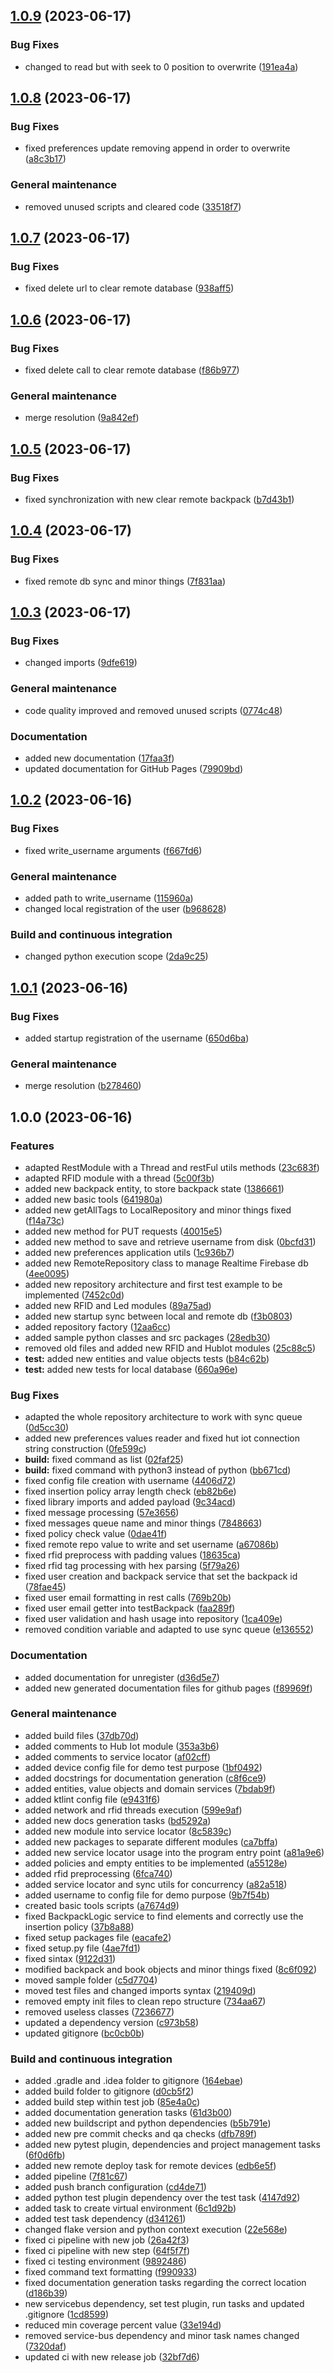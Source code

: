 ## [1.0.9](https://github.com/IntelligentBackpack/IntelligentBackpack/compare/1.0.8...1.0.9) (2023-06-17)


### Bug Fixes

* changed to read but with seek to 0 position to overwrite ([191ea4a](https://github.com/IntelligentBackpack/IntelligentBackpack/commit/191ea4aa3b669c5cb13e2cb7bafcd0a647396b84))

## [1.0.8](https://github.com/IntelligentBackpack/IntelligentBackpack/compare/1.0.7...1.0.8) (2023-06-17)


### Bug Fixes

* fixed preferences update removing append in order to overwrite ([a8c3b17](https://github.com/IntelligentBackpack/IntelligentBackpack/commit/a8c3b17647fd2e66c0601967770dc256d9e9832b))


### General maintenance

* removed unused scripts and cleared code ([33518f7](https://github.com/IntelligentBackpack/IntelligentBackpack/commit/33518f73ce90711689a6c25a273b4f7320968af6))

## [1.0.7](https://github.com/IntelligentBackpack/IntelligentBackpack/compare/1.0.6...1.0.7) (2023-06-17)


### Bug Fixes

* fixed delete url to clear remote database ([938aff5](https://github.com/IntelligentBackpack/IntelligentBackpack/commit/938aff587ca4a729831516bb38dc3312796aaedd))

## [1.0.6](https://github.com/IntelligentBackpack/IntelligentBackpack/compare/1.0.5...1.0.6) (2023-06-17)


### Bug Fixes

* fixed delete call to clear remote database ([f86b977](https://github.com/IntelligentBackpack/IntelligentBackpack/commit/f86b97745beb64ecd6240d39800002bf3c7b9b86))


### General maintenance

* merge resolution ([9a842ef](https://github.com/IntelligentBackpack/IntelligentBackpack/commit/9a842efcfe093c7fb2f468e9241472d5e0a663c9))

## [1.0.5](https://github.com/IntelligentBackpack/IntelligentBackpack/compare/1.0.4...1.0.5) (2023-06-17)


### Bug Fixes

* fixed synchronization with new clear remote backpack ([b7d43b1](https://github.com/IntelligentBackpack/IntelligentBackpack/commit/b7d43b1f68e84cc6b63a954d6a89b1cd52270d87))

## [1.0.4](https://github.com/IntelligentBackpack/IntelligentBackpack/compare/1.0.3...1.0.4) (2023-06-17)


### Bug Fixes

* fixed remote db sync and minor things ([7f831aa](https://github.com/IntelligentBackpack/IntelligentBackpack/commit/7f831aa564291cc459de35c10c09729d5d4a60b4))

## [1.0.3](https://github.com/IntelligentBackpack/IntelligentBackpack/compare/1.0.2...1.0.3) (2023-06-17)


### Bug Fixes

* changed imports ([9dfe619](https://github.com/IntelligentBackpack/IntelligentBackpack/commit/9dfe6197f1f5b5fa43aefe784687049c986e0f56))


### General maintenance

* code quality improved and removed unused scripts ([0774c48](https://github.com/IntelligentBackpack/IntelligentBackpack/commit/0774c48319d5a6f92ab6184dddbd900c86d0ef21))


### Documentation

* added new documentation ([17faa3f](https://github.com/IntelligentBackpack/IntelligentBackpack/commit/17faa3f5609ba299ad88ce7bbfdc5962d4f0aade))
* updated documentation for GitHub Pages ([79909bd](https://github.com/IntelligentBackpack/IntelligentBackpack/commit/79909bd02096cb599f95b0ea78f2409470cc898d))

## [1.0.2](https://github.com/IntelligentBackpack/IntelligentBackpack/compare/1.0.1...1.0.2) (2023-06-16)


### Bug Fixes

* fixed write_username arguments ([f667fd6](https://github.com/IntelligentBackpack/IntelligentBackpack/commit/f667fd6c3a0450f58182bc27d26ba11d2be8d28b))


### General maintenance

* added path to write_username ([115960a](https://github.com/IntelligentBackpack/IntelligentBackpack/commit/115960a18b7d1eaea8dccd1fecb72984c378094c))
* changed local registration of the user ([b968628](https://github.com/IntelligentBackpack/IntelligentBackpack/commit/b968628d75c28e8ac2abf31d3c36364227a47f78))


### Build and continuous integration

* changed python execution scope ([2da9c25](https://github.com/IntelligentBackpack/IntelligentBackpack/commit/2da9c2568de28e81a662e4de470c4779c03cd385))

## [1.0.1](https://github.com/IntelligentBackpack/IntelligentBackpack/compare/1.0.0...1.0.1) (2023-06-16)


### Bug Fixes

* added startup registration of the username ([650d6ba](https://github.com/IntelligentBackpack/IntelligentBackpack/commit/650d6ba60c2e4efae110dd95e21a6e89bc828eb0))


### General maintenance

* merge resolution ([b278460](https://github.com/IntelligentBackpack/IntelligentBackpack/commit/b27846089830effee502a6234df123ef1225b083))

## 1.0.0 (2023-06-16)


### Features

* adapted RestModule with a Thread and restFul utils methods ([23c683f](https://github.com/IntelligentBackpack/IntelligentBackpack/commit/23c683fc760928bd97d044a9e17cdbb09da1c740))
* adapted RFID module with a thread ([5c00f3b](https://github.com/IntelligentBackpack/IntelligentBackpack/commit/5c00f3b487abcb2709bf5844ea5647f875a011d7))
* added new backpack entity, to store backpack state ([1386661](https://github.com/IntelligentBackpack/IntelligentBackpack/commit/1386661f9f2123bd51fdf19720a8b63a33a342e6))
* added new basic tools ([641980a](https://github.com/IntelligentBackpack/IntelligentBackpack/commit/641980ac24955e6e42a047218b7f9ccee47a1d59))
* added new getAllTags to LocalRepository and minor things fixed ([f14a73c](https://github.com/IntelligentBackpack/IntelligentBackpack/commit/f14a73c8eef7b9cc78028e0b7f3a2c80eb1f331e))
* added new method for PUT requests ([40015e5](https://github.com/IntelligentBackpack/IntelligentBackpack/commit/40015e5c3204f118f4c1a600ee66b09b6470d197))
* added new method to save and retrieve username from disk ([0bcfd31](https://github.com/IntelligentBackpack/IntelligentBackpack/commit/0bcfd312a013d4d1f1b5220ed7d4790b3c23505e))
* added new preferences application utils ([1c936b7](https://github.com/IntelligentBackpack/IntelligentBackpack/commit/1c936b78ac041a4c4e1ac674086e9d029db9cf82))
* added new RemoteRepository class to manage Realtime Firebase db ([4ee0095](https://github.com/IntelligentBackpack/IntelligentBackpack/commit/4ee0095ae1244e3123d2225f28680fc14a52c19b))
* added new repository architecture and first test example to be implemented ([7452c0d](https://github.com/IntelligentBackpack/IntelligentBackpack/commit/7452c0d5fe8bb250ed1abb6baabf480b2d4d24b1))
* added new RFID and Led modules ([89a75ad](https://github.com/IntelligentBackpack/IntelligentBackpack/commit/89a75adbeb2dd393e0079bc17e2d70204645aa38))
* added new startup sync between local and remote db ([f3b0803](https://github.com/IntelligentBackpack/IntelligentBackpack/commit/f3b08035f5a76cec5ca1b379bfa5b6e71012dbc3))
* added repository factory ([12aa6cc](https://github.com/IntelligentBackpack/IntelligentBackpack/commit/12aa6ccdd0f9a9275279f343f64accdceca5eebc))
* added sample python classes and src packages ([28edb30](https://github.com/IntelligentBackpack/IntelligentBackpack/commit/28edb30adeb946d17a8a10aad8c55f72d5e9b1dd))
* removed old files and added new RFID and HubIot modules ([25c88c5](https://github.com/IntelligentBackpack/IntelligentBackpack/commit/25c88c59c19cf0cfad1b4bb5b709509b82c0f3c0))
* **test:** added new entities and value objects tests ([b84c62b](https://github.com/IntelligentBackpack/IntelligentBackpack/commit/b84c62b25415c9ba7504be3b463d9f6241e327f4))
* **test:** added new tests for local database ([660a96e](https://github.com/IntelligentBackpack/IntelligentBackpack/commit/660a96e3e25f03fd4f279b364732583f1d3c2ac0))


### Bug Fixes

* adapted the whole repository architecture to work with sync queue ([0d5cc30](https://github.com/IntelligentBackpack/IntelligentBackpack/commit/0d5cc3028dc330b96200a56193e34ba660678ca3))
* added new preferences values reader and fixed hut iot connection string construction ([0fe599c](https://github.com/IntelligentBackpack/IntelligentBackpack/commit/0fe599c4bf8f5d9262928b1f52cea9cae46ba623))
* **build:** fixed command as list ([02faf25](https://github.com/IntelligentBackpack/IntelligentBackpack/commit/02faf25fae68bc41d52149d890ecb520302a77d3))
* **build:** fixed command with python3 instead of python ([bb671cd](https://github.com/IntelligentBackpack/IntelligentBackpack/commit/bb671cdc86d8882d4fb1dde47ca5bf3a58bedb5a))
* fixed config file creation with username ([4406d72](https://github.com/IntelligentBackpack/IntelligentBackpack/commit/4406d72f3cc223d006ae94b963e919fc08f8eb75))
* fixed insertion policy array length check ([eb82b6e](https://github.com/IntelligentBackpack/IntelligentBackpack/commit/eb82b6ec7a79993a8bdcf27183adf17079e53f79))
* fixed library imports and added payload ([9c34acd](https://github.com/IntelligentBackpack/IntelligentBackpack/commit/9c34acde0a9475ef2e0eb93c8c344a10b2b46200))
* fixed message processing ([57e3656](https://github.com/IntelligentBackpack/IntelligentBackpack/commit/57e365660a26bd96577624a41901b756159d552d))
* fixed messages queue name and minor things ([7848663](https://github.com/IntelligentBackpack/IntelligentBackpack/commit/784866321bb0f06853a818dcf8a8154e0ab531a2))
* fixed policy check value ([0dae41f](https://github.com/IntelligentBackpack/IntelligentBackpack/commit/0dae41f863a1ca8710d566b3fca806ee652ee553))
* fixed remote repo value to write and set username ([a67086b](https://github.com/IntelligentBackpack/IntelligentBackpack/commit/a67086b4ca51538a2eac4c6b5e3e9fcf225dc77c))
* fixed rfid preprocess with padding values ([18635ca](https://github.com/IntelligentBackpack/IntelligentBackpack/commit/18635cae9e7a5edb010599cf4f30b4f2dbccbe2f))
* fixed rfid tag processing with hex parsing ([5f79a26](https://github.com/IntelligentBackpack/IntelligentBackpack/commit/5f79a26772658ca467d78eecf297ad0651757333))
* fixed user creation and backpack service that set the backpack id ([78fae45](https://github.com/IntelligentBackpack/IntelligentBackpack/commit/78fae45cbb4edb1860e4f678b4074060c6b1993a))
* fixed user email formatting in rest calls ([769b20b](https://github.com/IntelligentBackpack/IntelligentBackpack/commit/769b20b4652d5974297a19b150b39f5c06b36c27))
* fixed user email getter into testBackpack ([faa289f](https://github.com/IntelligentBackpack/IntelligentBackpack/commit/faa289f9c9a6b5f12de21f55e998806b7f098a92))
* fixed user validation and hash usage into repository ([1ca409e](https://github.com/IntelligentBackpack/IntelligentBackpack/commit/1ca409efded3c287c9298e75d06cdf086e7bcfb7))
* removed condition variable and adapted to use sync queue ([e136552](https://github.com/IntelligentBackpack/IntelligentBackpack/commit/e136552cf9b89a7c27ad2249e0221ddd0a91353e))


### Documentation

* added documentation for unregister ([d36d5e7](https://github.com/IntelligentBackpack/IntelligentBackpack/commit/d36d5e754d583ed16af66659d5334308d3ecaf42))
* added new generated documentation files for github pages ([f89969f](https://github.com/IntelligentBackpack/IntelligentBackpack/commit/f89969fd68615a1de7aed07b7e7de1c85d68970d))


### General maintenance

* added build files ([37db70d](https://github.com/IntelligentBackpack/IntelligentBackpack/commit/37db70de9e0dcec077f1c9c12471d47bf076fd59))
* added comments to Hub Iot module ([353a3b6](https://github.com/IntelligentBackpack/IntelligentBackpack/commit/353a3b63809905d2b76db43db8d9eb3814afa2ef))
* added comments to service locator ([af02cff](https://github.com/IntelligentBackpack/IntelligentBackpack/commit/af02cff1f2362f70263d691da9175c6f47f21800))
* added device config file for demo test purpose ([1bf0492](https://github.com/IntelligentBackpack/IntelligentBackpack/commit/1bf0492eac3f97ecd27bba4d80e2176d7e3b0b8e))
* added docstrings for documentation generation ([c8f6ce9](https://github.com/IntelligentBackpack/IntelligentBackpack/commit/c8f6ce9156345b1e54a81686bca39e4ab610fef2))
* added entities, value objects and domain services ([7bdab9f](https://github.com/IntelligentBackpack/IntelligentBackpack/commit/7bdab9fe8fa7ffd1429204df7dc07829cdbd3917))
* added ktlint config file ([e9431f6](https://github.com/IntelligentBackpack/IntelligentBackpack/commit/e9431f68f20edfcba30ae78f53e4a98cfb8d8a15))
* added network and rfid threads execution ([599e9af](https://github.com/IntelligentBackpack/IntelligentBackpack/commit/599e9af74e9446b96815abb4597c8df12288c11f))
* added new docs generation tasks ([bd5292a](https://github.com/IntelligentBackpack/IntelligentBackpack/commit/bd5292a6f9181ba0ff255620478fec625aa12159))
* added new module into service locator ([8c5839c](https://github.com/IntelligentBackpack/IntelligentBackpack/commit/8c5839c9609958ccba8b1eaadb7e1c77f4daa3ea))
* added new packages to separate different modules ([ca7bffa](https://github.com/IntelligentBackpack/IntelligentBackpack/commit/ca7bffabad103b75ae574864aeda9234e09683ff))
* added new service locator usage into the program entry point ([a81a9e6](https://github.com/IntelligentBackpack/IntelligentBackpack/commit/a81a9e6024a127402415db04f1c8411e22cd458f))
* added policies and empty entities to be implemented ([a55128e](https://github.com/IntelligentBackpack/IntelligentBackpack/commit/a55128e006fad745d031f706738004ae256bacde))
* added rfid preprocessing ([6fca740](https://github.com/IntelligentBackpack/IntelligentBackpack/commit/6fca740da13aad4aae445c06cdb60b2cdee85833))
* added service locator and sync utils for concurrency ([a82a518](https://github.com/IntelligentBackpack/IntelligentBackpack/commit/a82a51893c6f279abe000ed1d38b58a4150a5ac5))
* added username to config file for demo purpose ([9b7f54b](https://github.com/IntelligentBackpack/IntelligentBackpack/commit/9b7f54bb808c6cde469dc9a721bf00bb06e17fd4))
* created basic tools scripts ([a7674d9](https://github.com/IntelligentBackpack/IntelligentBackpack/commit/a7674d9effa4be6738869636d364d5c2e519b225))
* fixed BackpackLogic service to find elements and correctly use the insertion policy ([37b8a88](https://github.com/IntelligentBackpack/IntelligentBackpack/commit/37b8a888600ffc285000b58513e17e77a8e4df08))
* fixed setup packages file ([eacafe2](https://github.com/IntelligentBackpack/IntelligentBackpack/commit/eacafe298e240020739632af733ee094527fb8d7))
* fixed setup.py file ([4ae7fd1](https://github.com/IntelligentBackpack/IntelligentBackpack/commit/4ae7fd195ffaf00cb4cb65bcc91224823d89b54b))
* fixed sintax ([9122d31](https://github.com/IntelligentBackpack/IntelligentBackpack/commit/9122d3135cab21983f307c90c0a9c4a5ce58e24a))
* modified backpack and book objects and minor things fixed ([8c6f092](https://github.com/IntelligentBackpack/IntelligentBackpack/commit/8c6f092968ac8cecf937b1456128943a47e34821))
* moved sample folder ([c5d7704](https://github.com/IntelligentBackpack/IntelligentBackpack/commit/c5d77048f1d2b1c8611497ddfadb6600c83c23f8))
* moved test files and changed imports syntax ([219409d](https://github.com/IntelligentBackpack/IntelligentBackpack/commit/219409dc2745d17ac317ee901a7fb164c9b9bb24))
* removed empty init files to clean repo structure ([734aa67](https://github.com/IntelligentBackpack/IntelligentBackpack/commit/734aa676f3807d1162f6b371fc09ffe4dbdf63e7))
* removed useless classes ([7236677](https://github.com/IntelligentBackpack/IntelligentBackpack/commit/7236677106da12c84b0fb2ee163653f87b5b3864))
* updated a dependency version ([c973b58](https://github.com/IntelligentBackpack/IntelligentBackpack/commit/c973b589314faf2cf49b199c8fa93c1a183c519e))
* updated gitignore ([bc0cb0b](https://github.com/IntelligentBackpack/IntelligentBackpack/commit/bc0cb0b704f5a5c351175df965b5ed34b069b3bf))


### Build and continuous integration

* added .gradle and .idea folder to gitignore ([164ebae](https://github.com/IntelligentBackpack/IntelligentBackpack/commit/164ebaef1fae52dc314c148125c4604d08b8f0c3))
* added build folder to gitignore ([d0cb5f2](https://github.com/IntelligentBackpack/IntelligentBackpack/commit/d0cb5f2a75172f49a90c1576e880ffee3775428c))
* added build step within test job ([85e4a0c](https://github.com/IntelligentBackpack/IntelligentBackpack/commit/85e4a0c61310a42da2ef2172a4a6eed255141ae2))
* added documentation generation tasks ([61d3b00](https://github.com/IntelligentBackpack/IntelligentBackpack/commit/61d3b006c5c65ddb02e8449f66e5a27b4a76dd20))
* added new buildscript and python dependencies ([b5b791e](https://github.com/IntelligentBackpack/IntelligentBackpack/commit/b5b791e385124ee16a120381cf169544fc69b939))
* added new pre commit checks and qa checks ([dfb789f](https://github.com/IntelligentBackpack/IntelligentBackpack/commit/dfb789f46d05c2a2d09ba31795224885689dd81c))
* added new pytest plugin, dependencies and project management tasks ([6f0d6fb](https://github.com/IntelligentBackpack/IntelligentBackpack/commit/6f0d6fb7c3a2376b5d7fd472f11697d1e838bf75))
* added new remote deploy task for remote devices ([edb6e5f](https://github.com/IntelligentBackpack/IntelligentBackpack/commit/edb6e5f1f810b87efbef4d3b0c857bd386021dea))
* added pipeline ([7f81c67](https://github.com/IntelligentBackpack/IntelligentBackpack/commit/7f81c67ba5d9bbcfa43e71cb89928cd253f199d8))
* added push branch configuration ([cd4de71](https://github.com/IntelligentBackpack/IntelligentBackpack/commit/cd4de71f9218616396c3fb0cc75ddc15b4ee4c15))
* added python test plugin dependency over the test task ([4147d92](https://github.com/IntelligentBackpack/IntelligentBackpack/commit/4147d92a52e74e68b45e52164d8a59b3779b2ee6))
* added task to create virtual environment ([6c1d92b](https://github.com/IntelligentBackpack/IntelligentBackpack/commit/6c1d92b47d513f6864e10d70dbbae6a63a0c6897))
* added test task dependency ([d341261](https://github.com/IntelligentBackpack/IntelligentBackpack/commit/d341261ba4c61de300c9607491eba06e271ce247))
* changed flake version and python context execution ([22e568e](https://github.com/IntelligentBackpack/IntelligentBackpack/commit/22e568e8c526ab4b8e79ff2424d4974dd513d465))
* fixed ci pipeline with new job ([26a42f3](https://github.com/IntelligentBackpack/IntelligentBackpack/commit/26a42f3a3383261802a4dbdec20a3410326d938b))
* fixed ci pipeline with new step ([64f5f7f](https://github.com/IntelligentBackpack/IntelligentBackpack/commit/64f5f7f649fb83b5e049d99694744a29610e5aad))
* fixed ci testing environment ([9892486](https://github.com/IntelligentBackpack/IntelligentBackpack/commit/9892486a7a221b9a75d1e2f92f813044770f10c0))
* fixed command text formatting ([f990933](https://github.com/IntelligentBackpack/IntelligentBackpack/commit/f9909335c872d68070a4ff858e214c92a1082b23))
* fixed documentation generation tasks regarding the correct location ([d186b39](https://github.com/IntelligentBackpack/IntelligentBackpack/commit/d186b3920c5909caf8a7b7021ff46213459c2a43))
* new servicebus dependency, set test plugin, run tasks and updated .gitignore ([1cd8599](https://github.com/IntelligentBackpack/IntelligentBackpack/commit/1cd8599dc3a6d11cf28053fb8c887c2d80d7edbe))
* reduced min coverage percent value ([33e194d](https://github.com/IntelligentBackpack/IntelligentBackpack/commit/33e194da26817f209971f2d089f71bb03ae97bfe))
* removed service-bus dependency and minor task names changed ([7320daf](https://github.com/IntelligentBackpack/IntelligentBackpack/commit/7320daffbf703ac4da1264298f449d6ef9e90417))
* updated ci with new release job ([32bf7d6](https://github.com/IntelligentBackpack/IntelligentBackpack/commit/32bf7d63c3a7af15b5204d480c6d0b7581109ae1))
